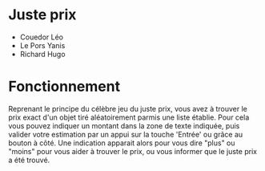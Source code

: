 # Juste prix
- Couedor Léo
- Le Pors Yanis
- Richard Hugo

# Fonctionnement
Reprenant le principe du célèbre jeu du juste prix, vous avez à trouver le prix exact d'un objet tiré aléatoirement parmis une liste établie. Pour cela vous pouvez indiquer un montant dans la zone de texte indiquée, puis valider votre estimation par un appui sur la touche 'Entrée' ou grâce au bouton à côté. Une indication apparait alors pour vous dire "plus" ou "moins" pour vous aider à trouver le prix, ou vous informer que le juste prix a été trouvé.